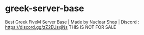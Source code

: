 # greek-server-base
Best Greek FiveM Server Base | Made by Nuclear Shop | Discord : https://discord.gg/zZ2EUsxjNs
THIS IS NOT FOR SALE
